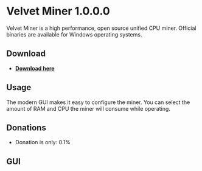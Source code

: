 # Velvet Miner 1.0.0.0

Velvet Miner is a high performance, open source unified CPU miner.
Official binaries are available for Windows operating systems.

## Download
* **[Download here](https://github.com/xmrig/xmrig/releases)**

## Usage
The modern GUI makes it easy to configure the miner.
You can select the amount of RAM and CPU the miner will consume while operating.

## Donations
* Donation is only: 0.1%
## GUI

